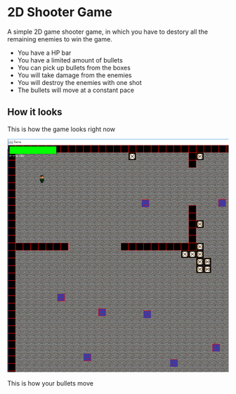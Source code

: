 # 2D Shooter Game

A simple 2D game shooter game, in which you have to destory all the remaining enemies to win the game.
* You have a HP bar
* You have a limited amount of bullets
* You can pick up bullets from the boxes
* You will take damage from the enemies
* You will destroy the enemies with one shot
* The bullets will move at a constant pace

## How it looks

This is how the game looks right now

![alt text](https://github.com/andrei-voia/2D_shooter_game/blob/master/Screenshot_1.png "game")

This is how your bullets move
